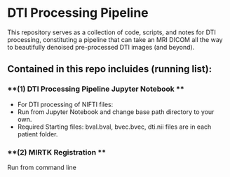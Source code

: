# **DTI Processing Pipeline**

This repository serves as a collection of code, scripts, and notes for DTI processing, constituting a pipeline that can take an MRI DICOM  all the way to beautifully denoised pre-processed DTI images (and beyond). 

## Contained in this repo incluides (running list):

### **(1) DTI Processing Pipeline Jupyter Notebook **
- For DTI processing of NIFTI files: 
- Run from Jupyter Notebook and change base path directory to your own.  
- Required Starting files: bval.bval, bvec.bvec, dti.nii files are in each patient folder.

### **(2) MIRTK Registration **
Run from command line

